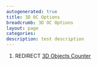 ```yaml
---
autogenerated: true
title: 3D OC Options
breadcrumb: 3D OC Options
layout: page
categories: 
description: test description
---
```


1.  REDIRECT [3D Objects Counter](3D_Objects_Counter )
